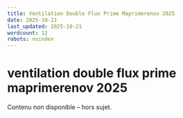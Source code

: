 ```yaml
---
title: Ventilation Double Flux Prime Maprimerenov 2025
date: 2025-10-21
last_updated: 2025-10-21
wordcount: 12
robots: noindex
---
```


# ventilation double flux prime maprimerenov 2025

Contenu non disponible – hors sujet.